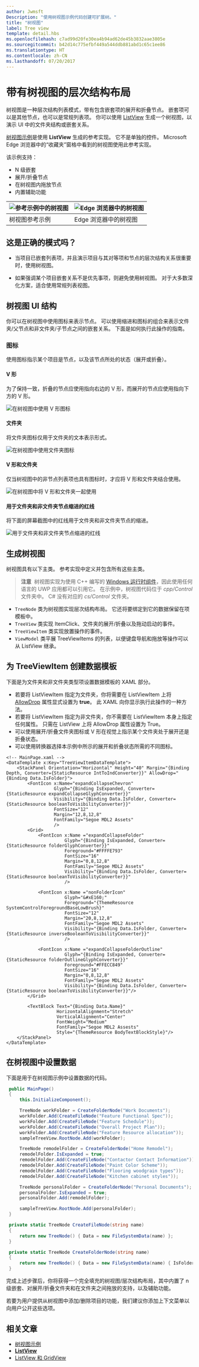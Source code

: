 ```yaml
---
author: Jwmsft
Description: "使用树视图示例代码创建可扩展树。"
title: "树视图"
label: Tree view
template: detail.hbs
ms.openlocfilehash: c7ad99d20fe30ea4b94ad62de45b3832aae3805e
ms.sourcegitcommit: b42d14c775efbf449a544ddb881abd1c65c1ee86
ms.translationtype: HT
ms.contentlocale: zh-CN
ms.lasthandoff: 07/20/2017
---
```

# <a name="hierarchical-layout-with-treeview"></a>带有树视图的层次结构布局
<link rel="stylesheet" href="https://az835927.vo.msecnd.net/sites/uwp/Resources/css/custom.css"> 

树视图是一种层次结构列表模式，带有包含嵌套项的展开和折叠节点。 嵌套项可以是其他节点，也可以是常规列表项。 你可以使用 [ListView](https://msdn.microsoft.com/library/windows/apps/windows.ui.xaml.controls.listview.aspx) 生成一个树视图，以演示 UI 中的文件夹结构或嵌套关系。

[树视图示例](http://go.microsoft.com/fwlink/?LinkId=785018)是使用 **ListView** 生成的参考实现。 它不是单独的控件。 Microsoft Edge 浏览器中的“收藏夹”窗格中看到的树视图使用此参考实现。

该示例支持：
- N 级嵌套
- 展开/折叠节点
- 在树视图内拖放节点
- 内置辅助功能

![参考示例中的树视图](images/tree-view-sample.png) | ![Edge 浏览器中的树视图](images/tree-view-edge.png)
-- | --
树视图参考示例 | Edge 浏览器中的树视图

## <a name="is-this-the-right-pattern"></a>这是正确的模式吗？

- 当项目已嵌套列表项，并且演示项目与其对等项和节点的层次结构关系很重要时，使用树视图。

- 如果强调某个项目嵌套关系不是优先事项，则避免使用树视图。 对于大多数深化方案，适合使用常规列表视图。

## <a name="treeview-ui-structure"></a>树视图 UI 结构

你可以在树视图中使用图标来表示节点。 可以使用缩进和图标的组合来表示文件夹/父节点和非文件夹/子节点之间的嵌套关系。 下面是如何执行此操作的指南。

### <a name="icons"></a>图标

使用图标指示某个项目是节点，以及该节点所处的状态（展开或折叠）。

#### <a name="chevron"></a>V 形

为了保持一致，折叠的节点应使用指向右边的 V 形，而展开的节点应使用指向下方的 V 形。

![在树视图中使用 V 形图标](images/treeview_chevron.png)

#### <a name="folder"></a>文件夹

将文件夹图标仅用于文件夹的文本表示形式。

![在树视图中使用文件夹图标](images/treeview_folder.png)

#### <a name="chevron-and-folder"></a>V 形和文件夹

仅当树视图中的非节点列表项也具有图标时，才应将 V 形和文件夹结合使用。

![在树视图中将 V 形和文件夹一起使用](images/treeview_chevron_folder.png)

#### <a name="redlines-for-indentation-of-folders-and-non-folder-nodes"></a>用于文件夹和非文件夹节点缩进的红线

将下面的屏幕截图中的红线用于文件夹和非文件夹节点的缩进。

![用于文件夹和非文件夹节点缩进的红线](images/treeview_chevron_folder_indent_rl.png)

## <a name="building-a-treeview"></a>生成树视图

树视图具有以下主类。 参考实现中定义并包含所有这些主类。

> **注意**&nbsp;&nbsp;树视图实现为使用 C++ 编写的 [Windows 运行时组件](https://msdn.microsoft.com/windows/uwp/winrt-components/index)，因此使用任何语言的 UWP 应用都可以引用它。 在示例中，树视图代码位于 *cpp/Control* 文件夹中。 C# 没有对应的 *cs/Control* 文件夹。

- `TreeNode` 类为树视图实现层次结构布局。 它还将要绑定到它的数据保留在项模板中。
- `TreeView` 类实现 ItemClick、文件夹的展开/折叠以及拖动启动的事件。
- `TreeViewItem` 类实现放置操作的事件。
- `ViewModel` 类平展 TreeViewItems 的列表，以便键盘导航和拖放等操作可以从 ListView 继承。

## <a name="create-a-data-template-for-your-treeviewitem"></a>为 TreeViewItem 创建数据模板

下面是为文件夹和非文件夹类型项设置数据模板的 XAML 部分。
- 若要将 ListViewItem 指定为文件夹，你将需要在 ListViewItem 上将 [AllowDrop](https://msdn.microsoft.com/library/windows/apps/windows.ui.xaml.uielement.allowdrop.aspx) 属性显式设置为 **true**。 此 XAML 向你显示执行此操作的一种方法。
- 若要将 ListViewItem 指定为非文件夹，你不需要在 ListViewItem 本身上指定任何属性。 只需在 ListView 上将 AllowDrop 属性设置为 True。
- 可以使用展开/折叠文件夹图标或 V 形在视觉上指示某个文件夹处于展开还是折叠状态。
- 可以使用转换器选择本示例中所示的展开和折叠状态所需的不同图标。

```xaml
<!-- MainPage.xaml -->
<DataTemplate x:Key="TreeViewItemDataTemplate">
    <StackPanel Orientation="Horizontal" Height="40" Margin="{Binding Depth, Converter={StaticResource IntToIndConverter}}" AllowDrop="{Binding Data.IsFolder}">
        <FontIcon x:Name="expandCollapseChevron"
                  Glyph="{Binding IsExpanded, Converter={StaticResource expandCollapseGlyphConverter}}"
                  Visibility="{Binding Data.IsFolder, Converter={StaticResource booleanToVisibilityConverter}}"                           
                  FontSize="12"
                  Margin="12,8,12,8"
                  FontFamily="Segoe MDL2 Assets"                          
                  />
        <Grid>
            <FontIcon x:Name ="expandCollapseFolder"
                      Glyph="{Binding IsExpanded, Converter={StaticResource folderGlyphConverter}}"
                      Foreground="#FFFFE793"
                      FontSize="16"
                      Margin="0,8,12,8"
                      FontFamily="Segoe MDL2 Assets"
                      Visibility="{Binding Data.IsFolder, Converter={StaticResource booleanToVisibilityConverter}}"
                      />

            <FontIcon x:Name ="nonFolderIcon"
                      Glyph="&#xE160;"
                      Foreground="{ThemeResource SystemControlForegroundBaseLowBrush}"
                      FontSize="12"
                      Margin="20,8,12,8"
                      FontFamily="Segoe MDL2 Assets"
                      Visibility="{Binding Data.IsFolder, Converter={StaticResource inverseBooleanToVisibilityConverter}}"
                      />

            <FontIcon x:Name ="expandCollapseFolderOutline"
                      Glyph="{Binding IsExpanded, Converter={StaticResource folderOutlineGlyphConverter}}"
                      Foreground="#FFECC849"
                      FontSize="16"
                      Margin="0,8,12,8"
                      FontFamily="Segoe MDL2 Assets"
                      Visibility="{Binding Data.IsFolder, Converter={StaticResource booleanToVisibilityConverter}}"/>
        </Grid>

        <TextBlock Text="{Binding Data.Name}"
                   HorizontalAlignment="Stretch"
                   VerticalAlignment="Center"  
                   FontWeight="Medium"
                   FontFamily="Segoe MDL2 Assests"                           
                   Style="{ThemeResource BodyTextBlockStyle}"/>
    </StackPanel>
</DataTemplate>
```

## <a name="set-up-the-data-in-your-treeview"></a>在树视图中设置数据

下面是用于在树视图示例中设置数据的代码。

```csharp
 public MainPage()
 {
     this.InitializeComponent();

     TreeNode workFolder = CreateFolderNode("Work Documents");
     workFolder.Add(CreateFileNode("Feature Functional Spec"));
     workFolder.Add(CreateFileNode("Feature Schedule"));
     workFolder.Add(CreateFileNode("Overall Project Plan"));
     workFolder.Add(CreateFileNode("Feature Resource allocation"));
     sampleTreeView.RootNode.Add(workFolder);

     TreeNode remodelFolder = CreateFolderNode("Home Remodel");
     remodelFolder.IsExpanded = true;
     remodelFolder.Add(CreateFileNode("Contactor Contact Information"));
     remodelFolder.Add(CreateFileNode("Paint Color Scheme"));
     remodelFolder.Add(CreateFileNode("Flooring woodgrain types"));
     remodelFolder.Add(CreateFileNode("Kitchen cabinet styles"));

     TreeNode personalFolder = CreateFolderNode("Personal Documents");
     personalFolder.IsExpanded = true;
     personalFolder.Add(remodelFolder);

     sampleTreeView.RootNode.Add(personalFolder);
 }

 private static TreeNode CreateFileNode(string name)
 {
     return new TreeNode() { Data = new FileSystemData(name) };
 }

 private static TreeNode CreateFolderNode(string name)
 {
     return new TreeNode() { Data = new FileSystemData(name) { IsFolder = true } };
 }
```

完成上述步骤后，你将获得一个完全填充的树视图/层次结构布局，其中内置了 n 级嵌套、对展开/折叠文件夹和在文件夹之间拖放的支持，以及辅助功能。

若要为用户提供从树视图中添加/删除项目的功能，我们建议你添加上下文菜单以向用户公开这些选项。


## <a name="related-articles"></a>相关文章

- [树视图示例](http://go.microsoft.com/fwlink/?LinkId=785018)
- [**ListView**](https://msdn.microsoft.com/library/windows/apps/windows.ui.xaml.controls.listview.aspx)
- [ListView 和 GridView](listview-and-gridview.md)
